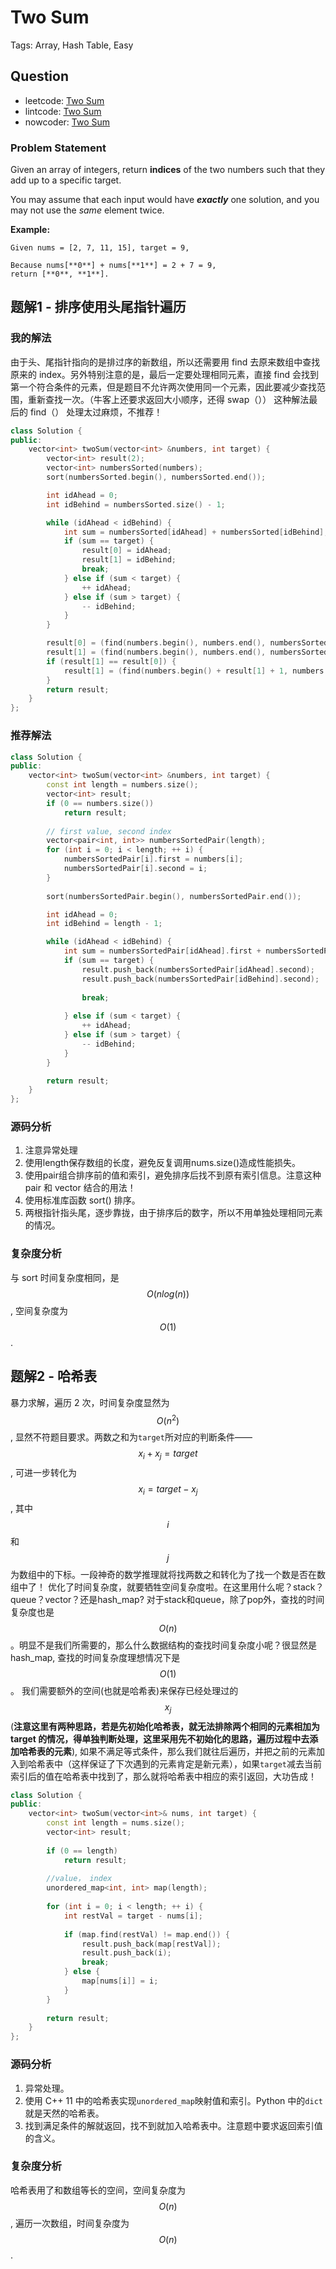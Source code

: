 # Two Sum

Tags: Array, Hash Table, Easy

## Question

- leetcode: [Two Sum](https://leetcode.com/problems/two-sum/)
- lintcode: [Two Sum](http://www.lintcode.com/en/problem/two-sum/)
- nowcoder: [Two Sum](https://www.nowcoder.com/practice/20ef0972485e41019e39543e8e895b7f?tpId=46&tqId=29177&tPage=1&rp=1&ru=/ta/leetcode&qru=/ta/leetcode/question-ranking)

### Problem Statement

Given an array of integers, return **indices** of the two numbers such that
they add up to a specific target.

You may assume that each input would have **_exactly_** one solution, and you
may not use the _same_ element twice.

**Example:**  

    
    Given nums = [2, 7, 11, 15], target = 9,
    
    Because nums[**0**] + nums[**1**] = 2 + 7 = 9,
    return [**0**, **1**].

## 题解1 - 排序使用头尾指针遍历

### 我的解法

由于头、尾指针指向的是排过序的新数组，所以还需要用 find 去原来数组中查找原来的 index。另外特别注意的是，最后一定要处理相同元素，直接 find 会找到第一个符合条件的元素，但是题目不允许两次使用同一个元素，因此要减少查找范围，重新查找一次。（牛客上还要求返回大小顺序，还得 swap（））
这种解法最后的 find（） 处理太过麻烦，不推荐！

```cpp
class Solution {
public:
    vector<int> twoSum(vector<int> &numbers, int target) {
        vector<int> result(2);
        vector<int> numbersSorted(numbers);
        sort(numbersSorted.begin(), numbersSorted.end());

        int idAhead = 0;
        int idBehind = numbersSorted.size() - 1;

        while (idAhead < idBehind) {
            int sum = numbersSorted[idAhead] + numbersSorted[idBehind];
            if (sum == target) {
                result[0] = idAhead;
                result[1] = idBehind;
                break;
            } else if (sum < target) {
                ++ idAhead;
            } else if (sum > target) {
                -- idBehind;
            }
        }

        result[0] = (find(numbers.begin(), numbers.end(), numbersSorted[result[0]])) - numbers.begin();
        result[1] = (find(numbers.begin(), numbers.end(), numbersSorted[result[1]])) - numbers.begin();
        if (result[1] == result[0]) {
            result[1] = (find(numbers.begin() + result[1] + 1, numbers.end(), numbers[result[1]])) - numbers.begin();
        }
        return result;
    }
};
```

### 推荐解法

```cpp
class Solution {
public:
    vector<int> twoSum(vector<int> &numbers, int target) {
        const int length = numbers.size();
        vector<int> result;
        if (0 == numbers.size()) 
            return result;
        
        // first value, second index
        vector<pair<int, int>> numbersSortedPair(length);
        for (int i = 0; i < length; ++ i) {
            numbersSortedPair[i].first = numbers[i];
            numbersSortedPair[i].second = i;
        }
        
        sort(numbersSortedPair.begin(), numbersSortedPair.end());

        int idAhead = 0;
        int idBehind = length - 1;

        while (idAhead < idBehind) {
            int sum = numbersSortedPair[idAhead].first + numbersSortedPair[idBehind].first;
            if (sum == target) {
                result.push_back(numbersSortedPair[idAhead].second);
                result.push_back(numbersSortedPair[idBehind].second);
                
                break;
                    
            } else if (sum < target) {
                ++ idAhead;
            } else if (sum > target) {
                -- idBehind;
            }
        }

        return result;
    }
};
```

### 源码分析

1. 注意异常处理
2. 使用length保存数组的长度，避免反复调用nums.size()造成性能损失。
3. 使用pair组合排序前的值和索引，避免排序后找不到原有索引信息。注意这种 pair 和 vector 结合的用法！
4. 使用标准库函数 sort() 排序。
5. 两根指针指头尾，逐步靠拢，由于排序后的数字，所以不用单独处理相同元素的情况。

### 复杂度分析

与 sort 时间复杂度相同，是 $$O(nlog(n))$$, 空间复杂度为 $$O(1)$$.

## 题解2 - 哈希表

暴力求解，遍历 2 次，时间复杂度显然为 $$O(n^2)$$, 显然不符题目要求。两数之和为`target`所对应的判断条件—— $$x_i + x_j = target$$, 可进一步转化为 $$x_i = target - x_j$$, 其中 $$i$$ 和 $$j$$ 为数组中的下标。一段神奇的数学推理就将找两数之和转化为了找一个数是否在数组中了！
优化了时间复杂度，就要牺牲空间复杂度啦。在这里用什么呢？stack？queue？vector？还是hash_map?
对于stack和queue，除了pop外，查找的时间复杂度也是 $$O(n)$$。明显不是我们所需要的，那么什么数据结构的查找时间复杂度小呢？很显然是 hash_map, 查找的时间复杂度理想情况下是 $$O(1)$$。
我们需要额外的空间(也就是哈希表)来保存已经处理过的 $$x_j$$(**注意这里有两种思路，若是先初始化哈希表，就无法排除两个相同的元素相加为 target 的情况，得单独判断处理，这里采用先不初始化的思路，遍历过程中去添加哈希表的元素**), 如果不满足等式条件，那么我们就往后遍历，并把之前的元素加入到哈希表中（这样保证了下次遇到的元素肯定是新元素），如果`target`减去当前索引后的值在哈希表中找到了，那么就将哈希表中相应的索引返回，大功告成！

```cpp
class Solution {
public:
    vector<int> twoSum(vector<int>& nums, int target) {
        const int length = nums.size();
        vector<int> result;
        
        if (0 == length)
            return result;
        
        //value， index
        unordered_map<int, int> map(length);
        
        for (int i = 0; i < length; ++ i) {
            int restVal = target - nums[i];
            
            if (map.find(restVal) != map.end()) {
                result.push_back(map[restVal]);
                result.push_back(i);
                break;
            } else {
                map[nums[i]] = i; 
            }
        }
        
        return result;
    }
};
```

### 源码分析

1. 异常处理。
2. 使用 C++ 11 中的哈希表实现`unordered_map`映射值和索引。Python 中的`dict`就是天然的哈希表。
3. 找到满足条件的解就返回，找不到就加入哈希表中。注意题中要求返回索引值的含义。

### 复杂度分析

哈希表用了和数组等长的空间，空间复杂度为 $$O(n)$$, 遍历一次数组，时间复杂度为 $$O(n)$$.